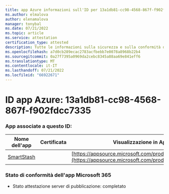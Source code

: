 ```yaml
---
title: app Azure informazioni sull'ID per 13a1db81-cc98-4568-867f-f902fdcc7335
ms.author: elmalova
author: elenamalova
manager: tonybal
ms.date: 07/21/2022
ms.topic: article
ms.service: attestation
certification_type: attested
description: Tutte le informazioni sulla sicurezza e sulla conformità disponibili per 13a1db81-cc98-4568-867f-f902fdcc7335.
ms.openlocfilehash: a7d0cb289ecac2783acfbebb7e0078a8968b22b4
ms.sourcegitcommit: 0a27f7395a0969da2cebc8345a88aa69e841eff6
ms.translationtype: MT
ms.contentlocale: it-IT
ms.lasthandoff: 07/21/2022
ms.locfileid: "66922671"
---
```

# <a name="azure-app-id-13a1db81-cc98-4568-867f-f902fdcc7335"></a>ID app Azure: 13a1db81-cc98-4568-867f-f902fdcc7335


### <a name="apps-associated-with-this-id"></a>App associate a questo ID:
| **Nome dell'app** | **Certificata** | **Visualizzazione in AppSource** |
|--------------|---------------|-----------------------|
| [SmartStash](../forward/WA200004223.md) |  | [https://appsource.microsoft.com/product/office/WA200004223](https://appsource.microsoft.com/product/office/WA200004223) |

### <a name="microsoft-365-app-compliance-status"></a>Stato di conformità dell'app Microsoft 365
- Stato attestazione server di pubblicazione: completato
